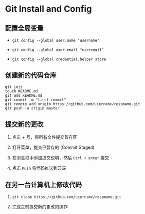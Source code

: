 # Git Install and Config

## 配置全局变量

* `git config --global user.name "username"` 

* `git config --global user.email "useremail"`

* `git config --global credential.helper store`

## 创建新的代码仓库

```
git init
touch README.md
git add README.md
git commit -m "first commit"
git remote add origin https://github.com/username/respname.git
git push -u origin master
```

## 提交新的更改

1. 点击 + 号，将所有文件提交暂存区

2. 打开菜单，提交已暂存的 (Commit Staged)

3. 在消息框中添加提交说明，然后 `Ctrl + enter` 提交

4. 点击 `Push` 将代码推送到云端

## 在另一台计算机上修改代码

1. `git clone https://github.com/username/respname.git`

2. 完成之前提交新的更改的操作